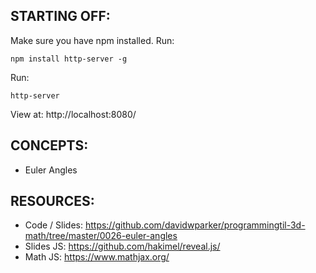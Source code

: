 ## STARTING OFF:

Make sure you have npm installed.
Run:
```
npm install http-server -g
```

Run:
```
http-server
```

View at: http://localhost:8080/

## CONCEPTS:

* Euler Angles

## RESOURCES:

* Code / Slides: https://github.com/davidwparker/programmingtil-3d-math/tree/master/0026-euler-angles
* Slides JS: https://github.com/hakimel/reveal.js/
* Math JS: https://www.mathjax.org/
